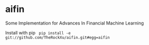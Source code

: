 # aifin
Some Implementation for Advances In Financial Machine Learning

Install with pip ` pip install -e git://github.com/TheRockXu/aifin.git#egg=aifin`
